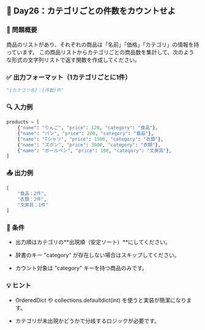 ## 🧠 Day26：カテゴリごとの件数をカウントせよ
### 📘 問題概要
商品のリストがあり、それぞれの商品は「名前」「価格」「カテゴリ」の情報を持っています。
この商品リストからカテゴリごとの商品数を集計して、次のような形式の文字列リストで返す関数を作成してください。

### ✅ 出力フォーマット（1カテゴリごとに1件）
```Python
"{カテゴリ名}：{件数}件"
```

### 🔍 入力例
```python
products = [
    {"name": "りんご", "price": 120, "category": "食品"},
    {"name": "パン", "price": 200, "category": "食品"},
    {"name": "Tシャツ", "price": 1500, "category": "衣類"},
    {"name": "ズボン", "price": 3000, "category": "衣類"},
    {"name": "ボールペン", "price": 100, "category": "文房具"},
]
```

### 📤 出力例
```python
[
    "食品：2件",
    "衣類：2件",
    "文房具：1件"
]
```

### 🔧 条件
- 出力順はカテゴリの**出現順（安定ソート）**にしてください。

- 辞書のキー "category" が存在しない場合はスキップしてください。

- カウント対象は "category" キーを持つ商品のみです。

### 💡 ヒント
- OrderedDict や collections.defaultdict(int) を使うと実装が簡潔になります。

- カテゴリが未出現かどうかで分岐するロジックが必要です。